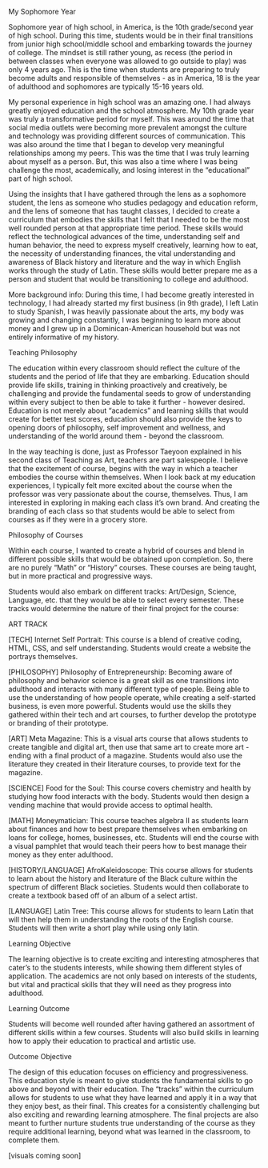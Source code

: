 My Sophomore Year

Sophomore year of high school, in America, is the 10th grade/second year of high school. During this time, students would be in their final transitions from junior high school/middle school and embarking towards the journey of college. The mindset is still rather young, as recess (the period in between classes when everyone was allowed to go outside to play) was only 4 years ago. This is the time when students are preparing to truly become adults and responsible of themselves - as in America, 18 is the year of adulthood and sophomores are typically 15-16 years old.

My personal experience in high school was an amazing one. I had always greatly enjoyed education and the school atmosphere. My 10th grade year was truly a transformative period for myself. This was around the time that social media outlets were becoming more prevalent amongst the culture and technology was providing different sources of communication. This was also around the time that I began to develop very meaningful relationships among my peers. This was the time that I was truly learning about myself as a person. But, this was also a time where I was being challenge the most, academically, and losing interest in the “educational” part of high school. 

Using the insights that I have gathered through the lens as a sophomore student, the lens as someone who studies pedagogy and education reform, and the lens of someone that has taught classes, I decided to create a curriculum that embodies the skills that I felt that I needed to be the most well rounded person at that appropriate time period. These skills would reflect the technological advances of the time, understanding self and human behavior, the need to express myself creatively, learning how to eat, the necessity of understanding finances, the vital understanding and awareness of Black history and literature and the way in which English works through the study of Latin. These skills would better prepare me as a person and student that would be transitioning to college and adulthood.

More background info: During this time, I had become greatly interested in technology, I had already started my first business (in 9th grade), I left Latin to study Spanish, I was heavily passionate about the arts, my body was growing and changing constantly, I was beginning to learn more about money and I grew up in a Dominican-American household but was not entirely informative of my history.


Teaching Philosophy

The education within every classroom should reflect the culture of the students and the period of life that they are embarking. Education should provide life skills, training in thinking proactively and creatively, be challenging and provide the fundamental seeds to grow of understanding within every subject to then be able to take it further - however desired. Education is not merely about “academics” and learning skills that would create for better test scores, education should also provide the keys to opening doors of philosophy, self improvement and wellness, and understanding of the world around them - beyond the classroom.

In the way teaching is done, just as Professor Taeyoon explained in his second class of Teaching as Art, teachers are part salespeople. I believe that the excitement of course, begins with the way in which a teacher embodies the course within themselves. When I look back at my education experiences, I typically felt more excited about the course when the professor was very passionate about the course, themselves. Thus, I am interested in exploring in making each class it’s own brand. And creating the branding of each class so that students would be able to select from courses as if they were in a grocery store. 



Philosophy of Courses

Within each course, I wanted to create a hybrid of courses and blend in different possible skills that would be obtained upon completion. So, there are no purely “Math” or “History” courses. These courses are being taught, but in more practical and progressive ways.

Students would also embark on different tracks: Art/Design, Science, Language, etc. that they would be able to select every semester. These tracks would determine the nature of their final project for the course:

ART TRACK 

[TECH] Internet Self Portrait: This course is a blend of creative coding, HTML, CSS, and self understanding. Students would create a website the portrays themselves.

[PHILOSOPHY] Philosophy of Entrepreneurship: Becoming aware of philosophy and behavior science is a great skill as one transitions into adulthood and interacts with many different type of people. Being able to use the understanding of how people operate, while creating a self-started business, is even more powerful. Students would use the skills they gathered within their tech and art courses, to further develop the prototype or branding of their prototype.

[ART] Meta Magazine: This is a visual arts course that allows students to create tangible and digital art, then use that same art to create more art - ending with a final product of a magazine. Students would also use the literature they created in their literature courses, to provide text for the magazine.

[SCIENCE] Food for the Soul: This course covers chemistry and health by studying how food interacts with the body. Students would then design a vending machine that would provide access to optimal health.

[MATH] Moneymatician: This course teaches algebra II as students learn about finances and how to best prepare themselves when embarking on loans for college, homes, businesses, etc. Students will end the course with a visual pamphlet that would teach their peers how to best manage their money as they enter adulthood.

[HISTORY/LANGUAGE] AfroKaleidoscope: This course allows for students to learn about the history and literature of the Black culture within the spectrum of different Black societies. Students would then collaborate to create a textbook based off of an album of a select artist.

[LANGUAGE] Latin Tree: This course allows for students to learn Latin that will then help them in understanding the roots of the English course. Students will then write a short play while using only latin.


Learning Objective

The learning objective is to create exciting and interesting atmospheres that cater’s to the students interests, while showing them different styles of application. The academics are not only based on interests of the students, but vital and practical skills that they will need as they progress into adulthood.

Learning Outcome

Students will become well rounded after having gathered an assortment of different skills within a few courses. Students will also build skills in learning how to apply their education to practical and artistic use.

Outcome Objective

The design of this education focuses on efficiency and progressiveness. This education style is meant to give students the fundamental skills to go above and beyond with their education. The “tracks” within the curriculum allows for students to use what they have learned and apply it in a way that they enjoy best, as their final. This creates for a consistently challenging but also exciting and rewarding learning atmosphere. The final projects are also meant to further nurture students true understanding of the course as they require additional learning, beyond what was learned in the classroom, to complete them.


[visuals coming soon]
